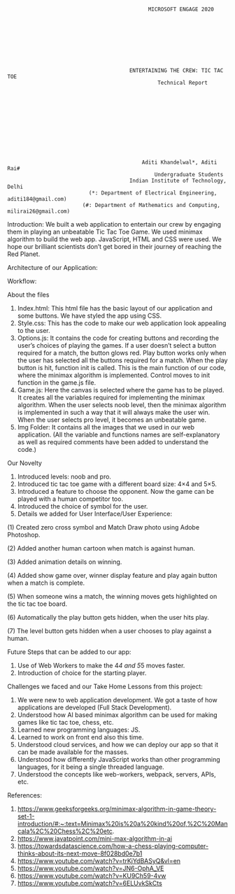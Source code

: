                                                  MICROSOFT ENGAGE 2020









                                           ENTERTAINING THE CREW: TIC TAC TOE
                                                    Technical Report












                                               Aditi Khandelwal*, Aditi Rai#
                                                   Undergraduate Students
                                           Indian Institute of Technology, Delhi
                              (*: Department of Electrical Engineering, aditi184@gmail.com)
                            (#: Department of Mathematics and Computing, milirai26@gmail.com)




Introduction:  We built a web application to entertain our crew by engaging them in playing an unbeatable Tic Tac Toe Game. We used minimax algorithm to build the web app. JavaScript, HTML and CSS were used. We hope our brilliant scientists don’t get bored in their journey of reaching the Red Planet.


Architecture of our Application:




      



Workflow:

 



About the files 
1.	Index.html: This html file has the basic layout of our application and some buttons. We have styled the app using CSS.
2.	Style.css: This has the code to make our web application look appealing to the user.
3.	Options.js: It contains the code for creating buttons and recording the user’s choices of playing the games. If a user doesn’t select a button required for a match, the button glows red. Play button works only when the user has selected all the buttons required for a match. When the play button is hit, function init is called. This is the main function of our code, where the minimax algorithm is implemented. Control moves to init function in the game.js file.
4.	Game.js: Here the canvas is selected where the game has to be played. It creates all the variables required for implementing the minimax algorithm. When the user selects noob level, then the minimax algorithm is implemented in such a way that it will always make the user win. When the user selects pro level, it becomes an unbeatable game. 
5.	Img Folder: It contains all the images that we used in our web application.
(All the variable and functions names are self-explanatory as well as required comments have been added to understand the code.)





Our Novelty
1.	Introduced levels: noob and pro.
2.	Introduced tic tac toe game with a different board size: 4×4 and 5×5.
3.	Introduced a feature to choose the opponent. Now the game can be played with a human competitor too. 
4.	Introduced the choice of symbol for the user. 
5.	Details we added for User Interface/User Experience:

(1)	Created zero cross symbol and Match Draw photo using Adobe Photoshop.

(2)	Added another human cartoon when match is against human.

(3)	Added animation details on winning.

(4)	Added show game over, winner display feature and play again button when a match is complete.

(5)	When someone wins a match, the winning moves gets highlighted on the tic tac toe board.

(6)	Automatically the play button gets hidden, when the user hits play.

(7)	The level button gets hidden when a user chooses to play against a human.





Future Steps that can be added to our app:
1)	Use of Web Workers to make the 4*4 and 5*5 moves faster.
2)	Introduction of choice for the starting player.



Challenges we faced and our Take Home Lessons from this project:
1)	We were new to web application development. We got a taste of how applications are developed (Full Stack Development).
2)	Understood how AI based minimax algorithm can be used for making games like tic tac toe, chess, etc.
3)	Learned new programming languages: JS.
4)	Learned to work on front end also this time. 
5)	Understood cloud services, and how we can deploy our app so that it can be made available for the masses.
6)	Understood how differently JavaScript works than other programming languages, for it being a single threaded language.
7)	Understood the concepts like web-workers, webpack, servers, APIs, etc.



References:
1)	https://www.geeksforgeeks.org/minimax-algorithm-in-game-theory-set-1-introduction/#:~:text=Minimax%20is%20a%20kind%20of,%2C%20Mancala%2C%20Chess%2C%20etc.
2)	https://www.javatpoint.com/mini-max-algorithm-in-ai
3)	https://towardsdatascience.com/how-a-chess-playing-computer-thinks-about-its-next-move-8f028bd0e7b1
4)	https://www.youtube.com/watch?v=trKjYdBASyQ&vl=en
5)	https://www.youtube.com/watch?v=JN6-OphA_VE
6)	https://www.youtube.com/watch?v=KU9Ch59-4vw
7)	https://www.youtube.com/watch?v=6ELUvkSkCts

